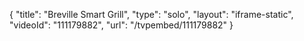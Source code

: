 {
    "title": "Breville Smart Grill",
    "type": "solo",
    "layout": "iframe-static",
    "videoId": "111179882",
    "url": "\/tvpembed\/111179882"
}